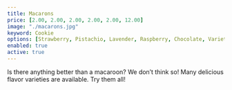 ```yaml
---
title: Macarons
price: [2.00, 2.00, 2.00, 2.00, 2.00, 12.00]
image: "./macarons.jpg"
keyword: Cookie
options: [Strawberry, Pistachio, Lavender, Raspberry, Chocolate, Variety Pack - 6]
enabled: true
active: true
---
```

Is there anything better than a macaroon? We don’t think so! Many delicious flavor varieties are available. Try them all!

